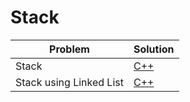 # Stack

|Problem|Solution|
|-|-|
|Stack|[C++](./stack.cpp)|
|Stack using Linked List|[C++](./srack_using_LL.cpp)|